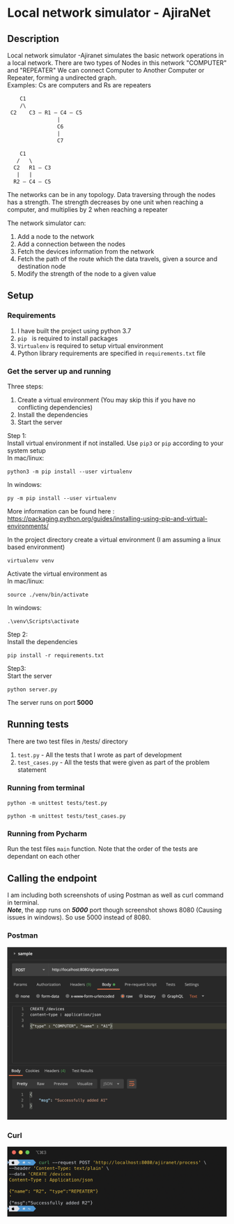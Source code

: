 # Local network simulator - AjiraNet
## Description
Local network simulator -Ajiranet simulates the basic network operations in a local network.
There are two types of Nodes in this network "COMPUTER" and "REPEATER"
We can connect Computer to Another Computer or Repeater, forming a undirected graph.  
Examples:
Cs are computers and Rs are repeaters
```
    C1 
    /\
 C2    C3 — R1 — C4 — C5
                |
                C6 
                |
                C7
```

```
    C1 
   /   \
  C2   R1 — C3 
   |   |
  R2 — C4 — C5

```

The networks can be in any topology.
Data traversing through the nodes has a strength. The strength decreases by one unit
when reaching a computer, and multiplies by 2 when reaching a repeater  

The network simulator can:
1. Add a node to the network
2. Add a connection between the nodes
3. Fetch the devices information from the network
4. Fetch the path of the route which the data travels, given a source and destination node
5. Modify the strength of the node to a given value

## Setup
### Requirements
1. I have built the project using python 3.7  
2. ```pip ``` is required to install packages
2. ```Virtualenv``` is required to setup virtual environment  
3. Python library requirements are specified in ```requirements.txt``` file  

### Get the server up and running
Three steps:
1. Create a virtual environment (You may skip this if you have no conflicting dependencies)
2. Install the dependencies  
3. Start the server

Step 1:  
Install virtual environment if not installed. Use ```pip3``` or ```pip``` according to your system setup  
In mac/linux:
```
python3 -m pip install --user virtualenv
```
In windows:
``` 
py -m pip install --user virtualenv
```

More information can be found here : https://packaging.python.org/guides/installing-using-pip-and-virtual-environments/

In the project directory create a virtual environment (I am assuming a linux based environment)
```
virtualenv venv
```
Activate the virtual environment as   
In mac/linux:
``` 
source ./venv/bin/activate
```

In windows:
```
.\venv\Scripts\activate
```

Step 2:  
Install the dependencies
```
pip install -r requirements.txt
```

Step3:  
Start the server
```
python server.py
```
The server runs on port **5000**

## Running tests
There are two test files in /tests/ directory
1. ```test.py``` - All the tests that I wrote as part of development
2. ```test_cases.py``` - All the tests that were given as part of the problem statement

### Running from terminal
``` 
python -m unittest tests/test.py  
```

``` 
python -m unittest tests/test_cases.py  
```

### Running from Pycharm
Run the test files ```main``` function. Note that the order of the tests are dependant on each other

## Calling the endpoint
I am including both screenshots of using Postman as well as curl command in terminal.  
***Note***, the app runs on ***5000*** port though screenshot shows 8080 (Causing issues in windows). So use 5000 instead of 8080.
### Postman
<img src="https://github.com/sidharthyatish/local-network-simulator/blob/main/screenshots/postman.png" alt="Making a POST call from python with input in body as raw text">

### Curl
<img src="https://github.com/sidharthyatish/local-network-simulator/blob/main/screenshots/curl.png" alt="Making a POST call curl">
